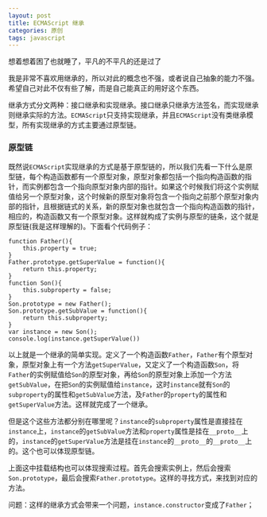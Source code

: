 ```yaml
---
layout: post
title: ECMAScript 继承
categories: 原创
tags: javascript
---
```


想着想着困了也就睡了，平凡的不平凡的还是过了

<!--more-->

我是非常不喜欢用继承的，所以对此的概念也不强，或者说自己抽象的能力不强。希望自己对此不仅有些了解，而是自己能真正的用好这个东西。

继承方式分文两种：接口继承和实现继承。接口继承只继承方法签名，而实现继承则继承实际的方法。`ECMAScript`只支持实现继承，并且`ECMAScript`没有类继承模型，所有实现继承的方式主要通过原型链。

### 原型链

既然说`ECMAScript`实现继承的方式是基于原型链的，所以我们先看一下什么是原型链，每个构造函数都有一个原型对象，原型对象都包括一个指向构造函数的指针，而实例都包含一个指向原型对象内部的指针。如果这个时候我们将这个实例赋值给另一个原型对象，这个时候新的原型对象将包含一个指向之前那个原型对象内部的指针，且根据链式的关系，新的原型对象也就包含一个指向构造函数的指针，相应的，构造函数又有一个原型对象。这样就构成了实例与原型的链条，这个就是原型链(我是这样理解的)。下面看个代码例子：

    function Father(){
        this.property = true;
    }
    Father.prototype.getSuperValue = function(){
        return this.property;
    }
    function Son(){
        this.subproperty = false;
    }
    Son.prototype = new Father();
    Son.prototype.getSubValue = function(){
        return this.subproperty;
    }
    var instance = new Son();
    console.log(instance.getSuperValue())

以上就是一个继承的简单实现。定义了一个构造函数`Father`，`Father`有个原型对象，原型对象上有一个方法`getSuperValue`，又定义了一个构造函数`Son`，将`Father`的实例赋值给`Son`的原型对象，再给`Son`的原型对象上添加一个方法`getSubValue`，在把`Son`的实例赋值给`instance`，这时`instance`就有`Son`的`subproperty`的属性和`getSubValue`方法，及`Father`的`property`的属性和`getSuperValue`方法。这样就完成了一个继承。

但是这个这些方法都分别在哪里呢？`instance`的`subproperty`属性是直接挂在`instance`上，`instance`的`getSubValue`方法和`property`属性是挂在`__proto__`上的，`instance`的`getSuperValue`方法是挂在`instance`的`__proto__`的`__proto__`上的。这个也可以体现原型链。

上面这中挂载结构也可以体现搜索过程。首先会搜索实例上，然后会搜索`Son.prototype`，最后会搜索`Father.prototype`。这样的寻找方式，来找到对应的方法。

问题：这样的继承方式会带来一个问题，`instance.constructor`变成了`Father`；
